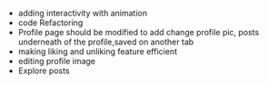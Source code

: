 - adding interactivity with animation
- code Refactoring
- Profile page should be modified to add change profile pic, posts underneath of the profile,saved on another tab
- making liking and unliking feature efficient
- editing profile image
- Explore posts
